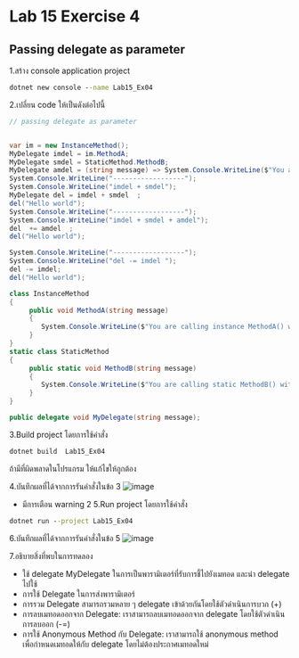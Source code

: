 # Lab 15 Exercise 4

## Passing delegate as parameter

1.สร้าง console application project

```cmd
dotnet new console --name Lab15_Ex04
```

2.เปลี่ยน code ให้เป็นดังต่อไปนี้

```cs
// passing delegate as parameter


var im = new InstanceMethod();
MyDelegate imdel = im.MethodA;
MyDelegate smdel = StaticMethod.MethodB;
MyDelegate amdel = (string message) => System.Console.WriteLine($"You are calling anonymous method with message {message}");
System.Console.WriteLine("------------------");
System.Console.WriteLine("imdel + smdel");
MyDelegate del = imdel + smdel  ;
del("Hello world");
System.Console.WriteLine("------------------");
System.Console.WriteLine("imdel + smdel + amdel");
del  += amdel  ;
del("Hello world");

System.Console.WriteLine("------------------");
System.Console.WriteLine("del -= imdel ");
del -= imdel;
del("Hello world");

class InstanceMethod
{
     public void MethodA(string message)
     {
        System.Console.WriteLine($"You are calling instance MethodA() with message {message}");
     }
}
static class StaticMethod
{
     public static void MethodB(string message)
     {
        System.Console.WriteLine($"You are calling static MethodB() with message {message}");
     }
}

public delegate void MyDelegate(string message);
```

3.Build project โดยการใช้คำสั่ง

```cmd
dotnet build  Lab15_Ex04
```

ถ้ามีที่ผิดพลาดในโปรแกรม ให้แก้ไขให้ถูกต้อง

4.บันทึกผลที่ได้จากการรันคำสั่งในข้อ 3
![image](https://github.com/65030121natthamon/03376836-OOP-2566-Lab-15/assets/144195611/958a2967-5901-4d13-8767-4ccf8eb2ae5f)
- มีการเตือน warning 2
5.Run project โดยการใช้คำสั่ง

```cmd
dotnet run --project Lab15_Ex04
```

6.บันทึกผลที่ได้จากการรันคำสั่งในข้อ 5
![image](https://github.com/65030121natthamon/03376836-OOP-2566-Lab-15/assets/144195611/576b1a7b-78ce-4b1b-9952-8c2682c208b6)

7.อธิบายสิ่งที่พบในการทดลอง
- ใช้ delegate MyDelegate ในการเป็นพารามิเตอร์ที่รับการชี้ไปยังเมทอด และนำ delegate ไปใช้
- การใช้ Delegate ในการส่งพารามิเตอร์
- การรวม Delegate สามารถรวมหลาย ๆ delegate เข้าด้วยกันโดยใช้ตัวดำเนินการบวก (+) 
- การลบเมทอดออกจาก Delegate: เราสามารถลบเมทอดออกจาก delegate โดยใช้ตัวดำเนินการลบออก (-=)
- การใช้ Anonymous Method กับ Delegate: เราสามารถใช้ anonymous method เพื่อกำหนดเมทอดให้กับ delegate โดยไม่ต้องประกาศเมทอดใหม่
